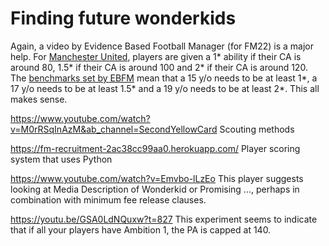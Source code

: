 Finding future wonderkids
=======

Again, a video by Evidence Based Football Manager (for FM22) is a major help. For [Manchester United](https://youtu.be/R5Q5qREwYtI?t=847), players are given a 1* ability if their CA is around 80, 1.5* if their CA is around 100 and 2* if their CA is around 120. 
The [benchmarks set by EBFM](https://youtu.be/R5Q5qREwYtI?t=770) mean that a 15 y/o needs to be at least 1*, a 17 y/o needs to be at least 1.5* and a 19 y/o needs to be at least 2*. This all makes sense.

https://www.youtube.com/watch?v=M0rRSqInAzM&ab_channel=SecondYellowCard Scouting methods

https://fm-recruitment-2ac38cc99aa0.herokuapp.com/ Player scoring system that uses Python

https://www.youtube.com/watch?v=Emvbo-lLzEo This player suggests looking at Media Description of Wonderkid or Promising ..., perhaps in combination with minimum fee release clauses.

https://youtu.be/GSA0LdNQuxw?t=827 This experiment seems to indicate that if all your players have Ambition 1, the PA is capped at 140.

